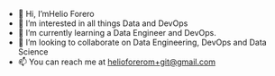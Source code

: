 - 👋 Hi, I’mHelio Forero
- 👀 I’m interested in all things Data and DevOps
- 🌱 I’m currently learning a Data Engineer and DevOps. 
- 💞️ I’m looking to collaborate on Data Engineering, DevOps and  Data Science
- 📫 You can reach me at helioforerom+git@gmail.com


